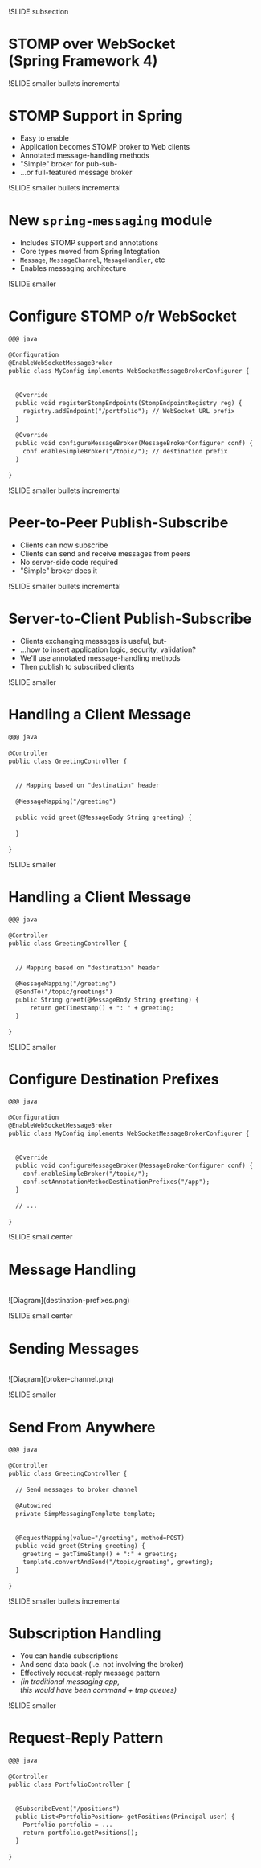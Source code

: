 !SLIDE subsection
# STOMP over WebSocket<br>(Spring Framework 4)

!SLIDE smaller bullets incremental
# STOMP Support in Spring

* Easy to enable
* Application becomes STOMP broker to Web clients
* Annotated message-handling methods
* "Simple" broker for pub-sub-
* ...or full-featured message broker

!SLIDE smaller bullets incremental
# New `spring-messaging` module

* Includes STOMP support and annotations
* Core types moved from Spring Integtation
* `Message`, `MessageChannel`, `MesageHandler`, etc
* Enables messaging architecture

!SLIDE smaller
# Configure STOMP o/r WebSocket

    @@@ java

    @Configuration
    @EnableWebSocketMessageBroker
    public class MyConfig implements WebSocketMessageBrokerConfigurer {


      @Override
      public void registerStompEndpoints(StompEndpointRegistry reg) {
        registry.addEndpoint("/portfolio"); // WebSocket URL prefix
      }

      @Override
      public void configureMessageBroker(MessageBrokerConfigurer conf) {
        conf.enableSimpleBroker("/topic/"); // destination prefix
      }

    }

!SLIDE smaller bullets incremental
# Peer-to-Peer Publish-Subscribe

* Clients can now subscribe
* Clients can send and receive messages from peers
* No server-side code required
* "Simple" broker does it

!SLIDE smaller bullets incremental
# Server-to-Client Publish-Subscribe

* Clients exchanging messages is useful, but-
* ...how to insert application logic, security, validation?
* We'll use annotated message-handling methods
* Then publish to subscribed clients

!SLIDE smaller
# Handling a Client Message


    @@@ java

    @Controller
    public class GreetingController {


      // Mapping based on "destination" header

      @MessageMapping("/greeting")

      public void greet(@MessageBody String greeting) {

      }

    }

!SLIDE smaller
# Handling a Client Message


    @@@ java

    @Controller
    public class GreetingController {


      // Mapping based on "destination" header

      @MessageMapping("/greeting")
      @SendTo("/topic/greetings")
      public String greet(@MessageBody String greeting) {
          return getTimestamp() + ": " + greeting;
      }

    }

!SLIDE smaller
# Configure Destination Prefixes

    @@@ java

    @Configuration
    @EnableWebSocketMessageBroker
    public class MyConfig implements WebSocketMessageBrokerConfigurer {


      @Override
      public void configureMessageBroker(MessageBrokerConfigurer conf) {
        conf.enableSimpleBroker("/topic/");
        conf.setAnnotationMethodDestinationPrefixes("/app");
      }

      // ...

    }

!SLIDE small center
# Message Handling
<br>
![Diagram](destination-prefixes.png)

!SLIDE small center
# Sending Messages
<br>
![Diagram](broker-channel.png)

!SLIDE smaller
# Send From Anywhere

    @@@ java

    @Controller
    public class GreetingController {

      // Send messages to broker channel

      @Autowired
      private SimpMessagingTemplate template;


      @RequestMapping(value="/greeting", method=POST)
      public void greet(String greeting) {
        greeting = getTimeStamp() + ":" + greeting;
        template.convertAndSend("/topic/greeting", greeting);
      }

    }

!SLIDE smaller bullets incremental
# Subscription Handling

* You can handle subscriptions
* And send data back (i.e. not involving the broker)
* Effectively request-reply message pattern
* _(in traditional messaging app,<br>this would have been command + tmp queues)_

!SLIDE smaller
# Request-Reply Pattern

    @@@ java

    @Controller
    public class PortfolioController {


      @SubscribeEvent("/positions")
      public List<PortfolioPosition> getPositions(Principal user) {
        Portfolio portfolio = ...
        return portfolio.getPositions();
      }

    }



